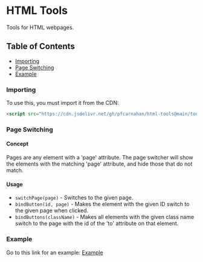 # HTML Tools
Tools for HTML webpages.
## Table of Contents
- [Importing](#importing)
- [Page Switching](#page-switching)
- [Example](#example)

### Importing
To use this, you must import it from the CDN:
```html
<script src="https://cdn.jsdelivr.net/gh/pfcarnahan/html-tools@main/tools.js"></script>
```
### Page Switching
#### Concept
Pages are any element with a 'page' attribute. The page switcher will show the elements with the matching 'page' attribute, and hide those that do not match.
#### Usage
- `switchPage(page)` - Switches to the given page.
- `bindButton(id, page)` - Makes the element with the given ID switch to the given page when clicked.
- `bindButtons(className)` - Makes all elements with the given class name switch to the page with the id of the 'to' attribute on that element.

### Example
Go to this link for an example: [Example](https://www.khanacademy.org/computer-programming/page-switching-example/4692881205805056)
